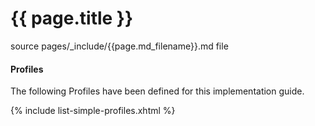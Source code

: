 # {{ page.title }}

source pages/\_include/{{page.md_filename}}.md  file

#### Profiles

The following Profiles have been defined for this implementation guide.

{% include list-simple-profiles.xhtml %}
